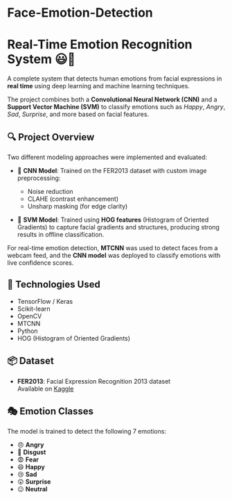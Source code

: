 # Face-Emotion-Detection

# Real-Time Emotion Recognition System 😃🎥

A complete system that detects human emotions from facial expressions in **real time** using deep learning and machine learning techniques.

The project combines both a **Convolutional Neural Network (CNN)** and a **Support Vector Machine (SVM)** to classify emotions such as *Happy*, *Angry*, *Sad*, *Surprise*, and more based on facial features.

## 🔍 Project Overview

Two different modeling approaches were implemented and evaluated:

- 🔹 **CNN Model**: Trained on the FER2013 dataset with custom image preprocessing:
  - Noise reduction
  - CLAHE (contrast enhancement)
  - Unsharp masking (for edge clarity)

- 🔹 **SVM Model**: Trained using **HOG features** (Histogram of Oriented Gradients) to capture facial gradients and structures, producing strong results in offline classification.

For real-time emotion detection, **MTCNN** was used to detect faces from a webcam feed, and the **CNN model** was deployed to classify emotions with live confidence scores.

## 🧠 Technologies Used

- TensorFlow / Keras
- Scikit-learn
- OpenCV
- MTCNN
- Python
- HOG (Histogram of Oriented Gradients)

## 📦 Dataset

- **FER2013**: Facial Expression Recognition 2013 dataset  
  Available on [Kaggle](https://www.kaggle.com/datasets/msambare/fer2013)

## 🎭 Emotion Classes

The model is trained to detect the following 7 emotions:

- 😠 **Angry**
- 🤢 **Disgust**
- 😨 **Fear**
- 😄 **Happy**
- 😢 **Sad**
- 😲 **Surprise**
- 😐 **Neutral**
